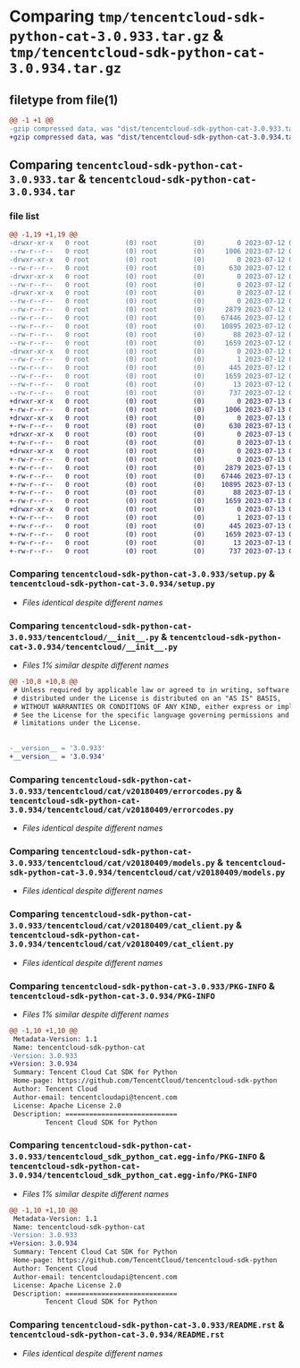 # Comparing `tmp/tencentcloud-sdk-python-cat-3.0.933.tar.gz` & `tmp/tencentcloud-sdk-python-cat-3.0.934.tar.gz`

## filetype from file(1)

```diff
@@ -1 +1 @@
-gzip compressed data, was "dist/tencentcloud-sdk-python-cat-3.0.933.tar", last modified: Wed Jul 12 00:21:23 2023, max compression
+gzip compressed data, was "dist/tencentcloud-sdk-python-cat-3.0.934.tar", last modified: Thu Jul 13 00:17:01 2023, max compression
```

## Comparing `tencentcloud-sdk-python-cat-3.0.933.tar` & `tencentcloud-sdk-python-cat-3.0.934.tar`

### file list

```diff
@@ -1,19 +1,19 @@
-drwxr-xr-x   0 root         (0) root         (0)        0 2023-07-12 00:21:23.000000 tencentcloud-sdk-python-cat-3.0.933/
--rw-r--r--   0 root         (0) root         (0)     1006 2023-07-12 00:21:23.000000 tencentcloud-sdk-python-cat-3.0.933/setup.py
-drwxr-xr-x   0 root         (0) root         (0)        0 2023-07-12 00:21:23.000000 tencentcloud-sdk-python-cat-3.0.933/tencentcloud/
--rw-r--r--   0 root         (0) root         (0)      630 2023-07-12 00:21:23.000000 tencentcloud-sdk-python-cat-3.0.933/tencentcloud/__init__.py
-drwxr-xr-x   0 root         (0) root         (0)        0 2023-07-12 00:21:23.000000 tencentcloud-sdk-python-cat-3.0.933/tencentcloud/cat/
--rw-r--r--   0 root         (0) root         (0)        0 2023-07-12 00:21:23.000000 tencentcloud-sdk-python-cat-3.0.933/tencentcloud/cat/__init__.py
-drwxr-xr-x   0 root         (0) root         (0)        0 2023-07-12 00:21:23.000000 tencentcloud-sdk-python-cat-3.0.933/tencentcloud/cat/v20180409/
--rw-r--r--   0 root         (0) root         (0)        0 2023-07-12 00:21:23.000000 tencentcloud-sdk-python-cat-3.0.933/tencentcloud/cat/v20180409/__init__.py
--rw-r--r--   0 root         (0) root         (0)     2879 2023-07-12 00:21:23.000000 tencentcloud-sdk-python-cat-3.0.933/tencentcloud/cat/v20180409/errorcodes.py
--rw-r--r--   0 root         (0) root         (0)    67446 2023-07-12 00:21:23.000000 tencentcloud-sdk-python-cat-3.0.933/tencentcloud/cat/v20180409/models.py
--rw-r--r--   0 root         (0) root         (0)    10895 2023-07-12 00:21:23.000000 tencentcloud-sdk-python-cat-3.0.933/tencentcloud/cat/v20180409/cat_client.py
--rw-r--r--   0 root         (0) root         (0)       88 2023-07-12 00:21:23.000000 tencentcloud-sdk-python-cat-3.0.933/setup.cfg
--rw-r--r--   0 root         (0) root         (0)     1659 2023-07-12 00:21:23.000000 tencentcloud-sdk-python-cat-3.0.933/PKG-INFO
-drwxr-xr-x   0 root         (0) root         (0)        0 2023-07-12 00:21:23.000000 tencentcloud-sdk-python-cat-3.0.933/tencentcloud_sdk_python_cat.egg-info/
--rw-r--r--   0 root         (0) root         (0)        1 2023-07-12 00:21:23.000000 tencentcloud-sdk-python-cat-3.0.933/tencentcloud_sdk_python_cat.egg-info/dependency_links.txt
--rw-r--r--   0 root         (0) root         (0)      445 2023-07-12 00:21:23.000000 tencentcloud-sdk-python-cat-3.0.933/tencentcloud_sdk_python_cat.egg-info/SOURCES.txt
--rw-r--r--   0 root         (0) root         (0)     1659 2023-07-12 00:21:23.000000 tencentcloud-sdk-python-cat-3.0.933/tencentcloud_sdk_python_cat.egg-info/PKG-INFO
--rw-r--r--   0 root         (0) root         (0)       13 2023-07-12 00:21:23.000000 tencentcloud-sdk-python-cat-3.0.933/tencentcloud_sdk_python_cat.egg-info/top_level.txt
--rw-r--r--   0 root         (0) root         (0)      737 2023-07-12 00:21:23.000000 tencentcloud-sdk-python-cat-3.0.933/README.rst
+drwxr-xr-x   0 root         (0) root         (0)        0 2023-07-13 00:17:01.000000 tencentcloud-sdk-python-cat-3.0.934/
+-rw-r--r--   0 root         (0) root         (0)     1006 2023-07-13 00:17:01.000000 tencentcloud-sdk-python-cat-3.0.934/setup.py
+drwxr-xr-x   0 root         (0) root         (0)        0 2023-07-13 00:17:01.000000 tencentcloud-sdk-python-cat-3.0.934/tencentcloud/
+-rw-r--r--   0 root         (0) root         (0)      630 2023-07-13 00:17:01.000000 tencentcloud-sdk-python-cat-3.0.934/tencentcloud/__init__.py
+drwxr-xr-x   0 root         (0) root         (0)        0 2023-07-13 00:17:01.000000 tencentcloud-sdk-python-cat-3.0.934/tencentcloud/cat/
+-rw-r--r--   0 root         (0) root         (0)        0 2023-07-13 00:17:01.000000 tencentcloud-sdk-python-cat-3.0.934/tencentcloud/cat/__init__.py
+drwxr-xr-x   0 root         (0) root         (0)        0 2023-07-13 00:17:01.000000 tencentcloud-sdk-python-cat-3.0.934/tencentcloud/cat/v20180409/
+-rw-r--r--   0 root         (0) root         (0)        0 2023-07-13 00:17:01.000000 tencentcloud-sdk-python-cat-3.0.934/tencentcloud/cat/v20180409/__init__.py
+-rw-r--r--   0 root         (0) root         (0)     2879 2023-07-13 00:17:01.000000 tencentcloud-sdk-python-cat-3.0.934/tencentcloud/cat/v20180409/errorcodes.py
+-rw-r--r--   0 root         (0) root         (0)    67446 2023-07-13 00:17:01.000000 tencentcloud-sdk-python-cat-3.0.934/tencentcloud/cat/v20180409/models.py
+-rw-r--r--   0 root         (0) root         (0)    10895 2023-07-13 00:17:01.000000 tencentcloud-sdk-python-cat-3.0.934/tencentcloud/cat/v20180409/cat_client.py
+-rw-r--r--   0 root         (0) root         (0)       88 2023-07-13 00:17:01.000000 tencentcloud-sdk-python-cat-3.0.934/setup.cfg
+-rw-r--r--   0 root         (0) root         (0)     1659 2023-07-13 00:17:01.000000 tencentcloud-sdk-python-cat-3.0.934/PKG-INFO
+drwxr-xr-x   0 root         (0) root         (0)        0 2023-07-13 00:17:01.000000 tencentcloud-sdk-python-cat-3.0.934/tencentcloud_sdk_python_cat.egg-info/
+-rw-r--r--   0 root         (0) root         (0)        1 2023-07-13 00:17:01.000000 tencentcloud-sdk-python-cat-3.0.934/tencentcloud_sdk_python_cat.egg-info/dependency_links.txt
+-rw-r--r--   0 root         (0) root         (0)      445 2023-07-13 00:17:01.000000 tencentcloud-sdk-python-cat-3.0.934/tencentcloud_sdk_python_cat.egg-info/SOURCES.txt
+-rw-r--r--   0 root         (0) root         (0)     1659 2023-07-13 00:17:01.000000 tencentcloud-sdk-python-cat-3.0.934/tencentcloud_sdk_python_cat.egg-info/PKG-INFO
+-rw-r--r--   0 root         (0) root         (0)       13 2023-07-13 00:17:01.000000 tencentcloud-sdk-python-cat-3.0.934/tencentcloud_sdk_python_cat.egg-info/top_level.txt
+-rw-r--r--   0 root         (0) root         (0)      737 2023-07-13 00:17:01.000000 tencentcloud-sdk-python-cat-3.0.934/README.rst
```

### Comparing `tencentcloud-sdk-python-cat-3.0.933/setup.py` & `tencentcloud-sdk-python-cat-3.0.934/setup.py`

 * *Files identical despite different names*

### Comparing `tencentcloud-sdk-python-cat-3.0.933/tencentcloud/__init__.py` & `tencentcloud-sdk-python-cat-3.0.934/tencentcloud/__init__.py`

 * *Files 1% similar despite different names*

```diff
@@ -10,8 +10,8 @@
 # Unless required by applicable law or agreed to in writing, software
 # distributed under the License is distributed on an "AS IS" BASIS,
 # WITHOUT WARRANTIES OR CONDITIONS OF ANY KIND, either express or implied.
 # See the License for the specific language governing permissions and
 # limitations under the License.
 
 
-__version__ = '3.0.933'
+__version__ = '3.0.934'
```

### Comparing `tencentcloud-sdk-python-cat-3.0.933/tencentcloud/cat/v20180409/errorcodes.py` & `tencentcloud-sdk-python-cat-3.0.934/tencentcloud/cat/v20180409/errorcodes.py`

 * *Files identical despite different names*

### Comparing `tencentcloud-sdk-python-cat-3.0.933/tencentcloud/cat/v20180409/models.py` & `tencentcloud-sdk-python-cat-3.0.934/tencentcloud/cat/v20180409/models.py`

 * *Files identical despite different names*

### Comparing `tencentcloud-sdk-python-cat-3.0.933/tencentcloud/cat/v20180409/cat_client.py` & `tencentcloud-sdk-python-cat-3.0.934/tencentcloud/cat/v20180409/cat_client.py`

 * *Files identical despite different names*

### Comparing `tencentcloud-sdk-python-cat-3.0.933/PKG-INFO` & `tencentcloud-sdk-python-cat-3.0.934/PKG-INFO`

 * *Files 1% similar despite different names*

```diff
@@ -1,10 +1,10 @@
 Metadata-Version: 1.1
 Name: tencentcloud-sdk-python-cat
-Version: 3.0.933
+Version: 3.0.934
 Summary: Tencent Cloud Cat SDK for Python
 Home-page: https://github.com/TencentCloud/tencentcloud-sdk-python
 Author: Tencent Cloud
 Author-email: tencentcloudapi@tencent.com
 License: Apache License 2.0
 Description: ============================
         Tencent Cloud SDK for Python
```

### Comparing `tencentcloud-sdk-python-cat-3.0.933/tencentcloud_sdk_python_cat.egg-info/PKG-INFO` & `tencentcloud-sdk-python-cat-3.0.934/tencentcloud_sdk_python_cat.egg-info/PKG-INFO`

 * *Files 1% similar despite different names*

```diff
@@ -1,10 +1,10 @@
 Metadata-Version: 1.1
 Name: tencentcloud-sdk-python-cat
-Version: 3.0.933
+Version: 3.0.934
 Summary: Tencent Cloud Cat SDK for Python
 Home-page: https://github.com/TencentCloud/tencentcloud-sdk-python
 Author: Tencent Cloud
 Author-email: tencentcloudapi@tencent.com
 License: Apache License 2.0
 Description: ============================
         Tencent Cloud SDK for Python
```

### Comparing `tencentcloud-sdk-python-cat-3.0.933/README.rst` & `tencentcloud-sdk-python-cat-3.0.934/README.rst`

 * *Files identical despite different names*

